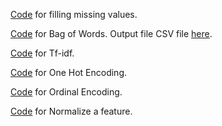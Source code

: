  

[Code](../google_scholar/fill_missing.py) for filling missing values.

[Code](./bag_of_words_and_tf_idf.py) for Bag of Words. Output file CSV file [here](./output_bow.csv). 

[Code](./bag_of_words_and_tf_idf.py) for Tf-idf.

[Code](./one_hot_encoding.py) for One Hot Encoding.

[Code](./ordinal_encoding.py) for Ordinal Encoding.

[Code](./normalize.py) for Normalize a feature.

 
 